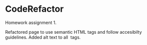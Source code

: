 # CodeRefactor

Homework assignment 1.

Refactored page to use semantic HTML tags and follow accesibilty guidelines.
Added alt text to all <img> tags.
